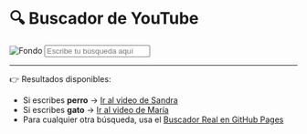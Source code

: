 # 🔍 Buscador de YouTube

![Fondo](https://ruta-de-tu-imagen.jpg)
<input type="text" placeholder="Escribe tu búsqueda aquí" />

---

👉 Resultados disponibles:

- Si escribes **perro** → [Ir al video de Sandra](https://youtu.be/VIDEO_PARA_SANDRA)  
- Si escribes **gato** → [Ir al video de María](https://youtu.be/VIDEO_PARA_MARIA)  
- Para cualquier otra búsqueda, usa el [Buscador Real en GitHub Pages](https://username.github.io)  
